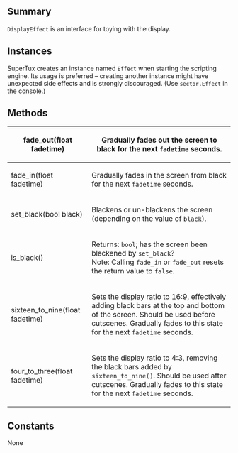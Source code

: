 Summary
-------

`DisplayEffect` is an interface for toying with the display.

Instances
---------

SuperTux creates an instance named `Effect` when starting the scripting engine. Its usage is preferred – creating another instance might have unexpected side effects and is strongly discouraged. (Use `sector.Effect` in the console.)

Methods
-------

<table>
<thead>
<tr class="header">
<th><p>fade_out(float fadetime)</p></th>
<th><p>Gradually fades out the screen to black for the next <code>fadetime</code> seconds.</p></th>
</tr>
</thead>
<tbody>
<tr class="odd">
<td><p>fade_in(float fadetime)</p></td>
<td><p>Gradually fades in the screen from black for the next <code>fadetime</code> seconds.</p></td>
</tr>
<tr class="even">
<td><p>set_black(bool black)</p></td>
<td><p>Blackens or un-blackens the screen (depending on the value of <code>black</code>).</p></td>
</tr>
<tr class="odd">
<td><p>is_black()</p></td>
<td><p>Returns: <code>bool</code>; has the screen been blackened by <code>set_black</code>?<br />
Note: Calling <code>fade_in</code> or <code>fade_out</code> resets the return value to <code>false</code>.</p></td>
</tr>
<tr class="even">
<td><p>sixteen_to_nine(float fadetime)</p></td>
<td><p>Sets the display ratio to 16:9, effectively adding black bars at the top and bottom of the screen. Should be used before cutscenes. Gradually fades to this state for the next <code>fadetime</code> seconds.</p></td>
</tr>
<tr class="odd">
<td><p>four_to_three(float fadetime)</p></td>
<td><p>Sets the display ratio to 4:3, removing the black bars added by <code>sixteen_to_nine()</code>. Should be used after cutscenes. Gradually fades to this state for the next <code>fadetime</code> seconds.</p></td>
</tr>
</tbody>
</table>

Constants
---------

None
